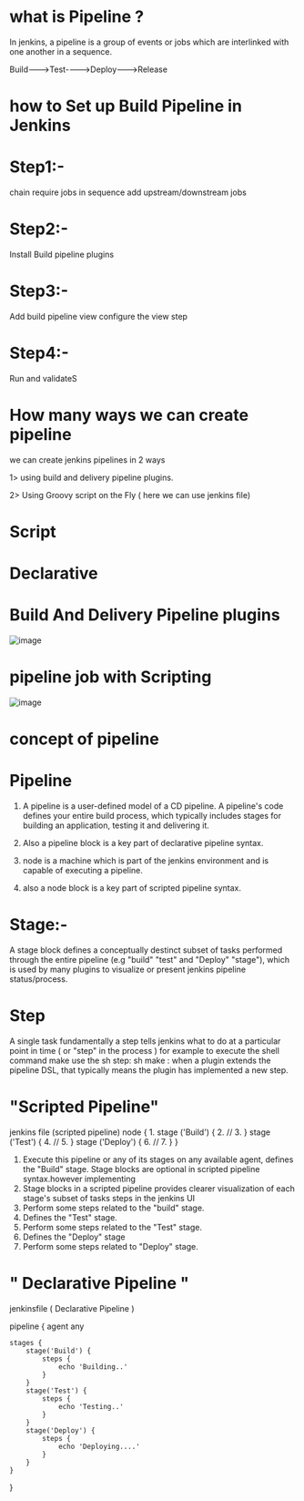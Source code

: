 # what is Pipeline ?
In jenkins, a pipeline is a group of events or jobs which are interlinked with one another in a sequence.

Build--->Test---->Deploy--->Release

# how to Set up Build Pipeline in Jenkins

# Step1:-
chain require jobs in sequence add upstream/downstream jobs
# Step2:- 
Install Build pipeline plugins
# Step3:-
Add build pipeline view configure the view step 
# Step4:- 
Run and validateS

# How many ways we can create pipeline

we can create jenkins pipelines in 2 ways

1> using build and delivery pipeline plugins.

2> Using Groovy script on the Fly ( here we can use jenkins file)
# Script
# Declarative 

# Build And Delivery Pipeline plugins

![image](https://github.com/rawatarvind/jenkinspipeline/assets/122955926/34ed70ea-60da-45d3-8c5e-8f49a14c8e2f)


# pipeline job with Scripting 

![image](https://github.com/rawatarvind/jenkinspipeline/assets/122955926/082fd936-96f1-4663-a438-3ea05ad0c915)

# concept of pipeline
# Pipeline
1. A pipeline is a user-defined model of a CD pipeline. A pipeline's code defines your entire build process, which typically includes stages for building an application, testing it and delivering it.

2. Also a pipeline block is a key part of declarative pipeline syntax.
3. node is a machine which is part of the jenkins environment and is capable of executing a pipeline.
4. also a node block is a key part of scripted pipeline syntax.
# Stage:-
A stage block defines a conceptually destinct subset of tasks performed through the entire pipeline (e.g "build" "test" and "Deploy" "stage"), which is used by many plugins to visualize or present jenkins pipeline status/process.

# Step
A single task fundamentally a step tells jenkins what to do at a particular point in time ( or "step" in the process )
for example to execute the shell command make use the sh step: sh make : when a plugin  extends the pipeline DSL, that typically means the plugin has implemented a new step.

# "Scripted Pipeline"
jenkins file (scripted pipeline)
node { 1.
    stage ('Build')  { 2.
       // 3.
       }
       stage ('Test') { 4.
         // 5.
         }
         stage ('Deploy') { 6.
           // 7.
           }
    }

  1. Execute this pipeline or any of its stages on any available agent, defines the "Build" stage.
     Stage blocks are optional in scripted pipeline syntax.however implementing
  2. Stage blocks in a scripted pipeline provides clearer visualization of each stage's subset of tasks steps in the jenkins UI
  3. Perform some steps related to the "build" stage.
  4. Defines the "Test" stage.
  5. Perform some steps related to the "Test" stage.
  6. Defines the "Deploy" stage
  7. Perform some steps related to "Deploy" stage.

# " Declarative Pipeline "
jenkinsfile ( Declarative Pipeline )

pipeline {
    agent any

    stages {
        stage('Build') {
            steps {
                echo 'Building..'
            }
        }
        stage('Test') {
            steps {
                echo 'Testing..'
            }
        }
        stage('Deploy') {
            steps {
                echo 'Deploying....'
            }
        }
    }
}


